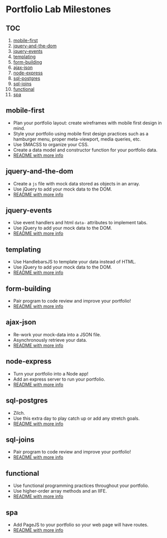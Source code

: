 # Portfolio Lab Milestones

## TOC
1. [mobile-first](#mobile-first)
1. [jquery-and-the-dom](#jquery-and-the-dom)
1. [jquery-events](#jquery-events)
1. [templating](#templating)
1. [form-building](#form-building)
1. [ajax-json](#ajax-json)
1. [node-express](#node-express)
1. [sql-postgres](#sql-postgres)
1. [sql-joins](#sql-joins)
1. [functional](#functional)
1. [spa](#spa)
<!--1. [rest-api](#rest-api)
1. [production](#production)
1. [state](#state) -->



## mobile-first

- Plan your portfolio layout: create wireframes with mobile first design in mind. 
- Style your portfolio using mobile first design practices such as a hamburger menu, proper meta-viewport, media queries, etc.
- Use SMACSS to organize your CSS.
- Create a data model and constructor function for your portfolio data. 
- [README with more info](https://github.com/acl-301d-summer-2017/lab-02-jquery-and-dom/blob/master/PORTFOLIO-README.md)


## jquery-and-the-dom

- Create a `js` file with mock data stored as objects in an array.
- Use jQuery to add your mock data to the DOM.
- [README with more info](https://github.com/acl-301d-summer-2017/lab-02-jquery-and-dom/blob/master/PORTFOLIO-README.md)


## jquery-events

- Use event handlers and html `data-` attributes to implement tabs. 
- Use jQuery to add your mock data to the DOM.
- [README with more info](https://github.com/acl-301d-summer-2017/lab-03-jquery-events/blob/master/PORTFOLIO-README.md)


## templating

- Use HandlebarsJS to template your data instead of HTML. 
- Use jQuery to add your mock data to the DOM.
- [README with more info](https://github.com/acl-301d-summer-2017/lab-04-templating/blob/master/PORTFOLIO-README.md)


## form-building

- Pair program to code review and improve your portfolio!
- [README with more info](https://github.com/acl-301d-summer-2017/lab-05-form-building/blob/master/PORTFOLIO-README.md)


## ajax-json

- Re-work your mock-data into a JSON file.
- Asynchronously retrieve your data. 
- [README with more info](https://github.com/acl-301d-summer-2017/lab-06-ajax-json-wrrc/blob/master/PORTFOLIO-README.md)


## node-express

- Turn your portfolio into a Node app!
- Add an express server to run your portfolio.  
- [README with more info](https://github.com/acl-301d-summer-2017/lab-07-node-npm-express/blob/master/PORTFOLIO-README.md)


## sql-postgres

- Zilch.
- Use this extra day to play catch up or add any stretch goals.
- [README with more info](https://github.com/acl-301d-summer-2017/08-sql-intro-and-postgres/blob/master/PORTFOLIO-README.md)


## sql-joins

- Pair program to code review and improve your portfolio!
- [README with more info](https://github.com/acl-301d-summer-2017/09-sql-joins-relations/blob/master/PORTFOLIO-README.md)


## functional

- Use functional programming practices throughout your portfolio.
- Use higher-order array methods and an IIFE.
- [README with more info](https://github.com/acl-301d-summer-2017/10-functional-programming/blob/master/PORTFOLIO-README.md)


## spa

- Add PageJS to your portfolio so your web page will have routes.
- [README with more info](https://github.com/acl-301d-summer-2017/11-single-page-applications/blob/master/PORTFOLIO-README.md)

<!-- 
## rest-api

- **Don't push your GitHub token to GitHub**
- Get and use some data from GitHub's API.
- [README with more info](https://github.com/acl-301d-summer-2017/12-rest-and-github-api/blob/master/PORTFOLIO-README.md)


## production

- Deploy to Heroku 🎉
- [README with more info](https://github.com/acl-301d-summer-2017/13-production-deployment/blob/master/PORTFOLIO-README.md)


## state

- Use middleware to intercept your routes and update your views.
- Refactor like the wind.
- [README with more info](https://github.com/acl-301d-summer-2017/14-managing-state-and-middleware/blob/master/PORTFOLIO-README.md) -->